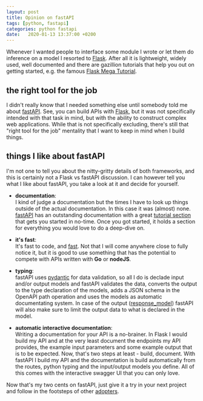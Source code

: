 ```yaml
---
layout: post
title: Opinion on fastAPI
tags: [python, fastapi]
categories: python fastapi
date:   2020-01-13 13:37:00 +0200
---
```

Whenever I wanted people to interface some module I wrote or let them do inference on a model I resorted to [Flask](https://github.com/pallets/flask). After all it is lightweight, widely used, well documented and there are gazillion tutorials that help you out on getting started, e.g. the famous [Flask Mega Tutorial](https://blog.miguelgrinberg.com/post/the-flask-mega-tutorial-part-i-hello-world). 

## the right tool for the job
I didn't really know that I needed something else until somebody told me about [fastAPI](https://fastapi.tiangolo.com/). See, you can build APIs with [Flask](https://github.com/pallets/flask), but it was not specifically intended with that task in mind, but with the ability to construct complex web applications. While that is not specifically excluding, there's still that "right tool for the job" mentality that I want to keep in mind when I build things. 

## things I like about fastAPI
I'm not one to tell you about the nitty-gritty details of both frameworks, and this is certainly not a Flask vs fastAPI discussion. I can however tell you what I like about fastAPI, you take a look at it and decide for yourself.

- **documentation**:   
I kind of judge a documentation but the times I have to look up things outside of the actual documentation. In this case it was (almost) none. [fastAPI](https://fastapi.tiangolo.com/) has an outstanding documentation with a great [tutorial section](https://fastapi.tiangolo.com/tutorial/intro/) that gets you started in no-time. Once you got started, it holds a section for everything you would love to do a deep-dive on.

- **it's fast**:   
It's fast to code, and [fast](https://www.techempower.com/benchmarks/#section=test&runid=7464e520-0dc2-473d-bd34-dbdfd7e85911&hw=ph&test=query&l=zijzen-7). Not that I will come anywhere close to fully notice it, but it is good to use something that has the potential to compete with APIs written with **Go** or **nodeJS**.

- **typing**:   
fastAPI uses [pydantic](https://github.com/samuelcolvin/pydantic/) for data validation, so all I do is declade input and/or output models and fastAPI validates the data, converts the output to the type declaration of the models, adds a JSON schema in the OpenAPI path operation and uses the models as automatic documentating system. In case of the output ([response_model](https://fastapi.tiangolo.com/tutorial/response-model/)) fastAPI will also make sure to limit the output data to what is declared in the model.

- **automatic interactive documentation**:  
Writing a documentation for your API is a no-brainer. In Flask I would build my API and at the very least document the endpoints my API provides, the example input parameters and some example output that is to be expected. Now, that's two steps at least - build, document.
With fastAPI I build my API and the documentation is build automatically from the routes, python typing and the input/output models you define. All of this comes with the interactive swagger UI that you can only love.

Now that's my two cents on fastAPI, just give it a try in your next project and follow in the footsteps of other [adopters](https://fastapi.tiangolo.com/#opinions).


